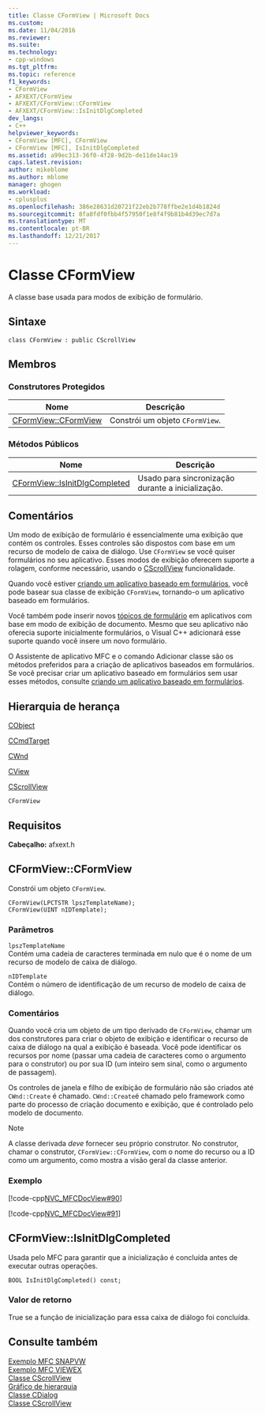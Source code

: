 ```yaml
---
title: Classe CFormView | Microsoft Docs
ms.custom: 
ms.date: 11/04/2016
ms.reviewer: 
ms.suite: 
ms.technology:
- cpp-windows
ms.tgt_pltfrm: 
ms.topic: reference
f1_keywords:
- CFormView
- AFXEXT/CFormView
- AFXEXT/CFormView::CFormView
- AFXEXT/CFormView::IsInitDlgCompleted
dev_langs:
- C++
helpviewer_keywords:
- CFormView [MFC], CFormView
- CFormView [MFC], IsInitDlgCompleted
ms.assetid: a99ec313-36f0-4f28-9d2b-de11de14ac19
caps.latest.revision: 
author: mikeblome
ms.author: mblome
manager: ghogen
ms.workload:
- cplusplus
ms.openlocfilehash: 386e28631d20721f22eb2b778ffbe2e1d4b1824d
ms.sourcegitcommit: 8fa8fdf0fbb4f57950f1e8f4f9b81b4d39ec7d7a
ms.translationtype: MT
ms.contentlocale: pt-BR
ms.lasthandoff: 12/21/2017
---
```

# <a name="cformview-class"></a>Classe CFormView
A classe base usada para modos de exibição de formulário.  
  
## <a name="syntax"></a>Sintaxe  
  
```  
class CFormView : public CScrollView  
```  
  
## <a name="members"></a>Membros  
  
### <a name="protected-constructors"></a>Construtores Protegidos  
  
|Nome|Descrição|  
|----------|-----------------|  
|[CFormView::CFormView](#cformview)|Constrói um objeto `CFormView`.|  
  
### <a name="public-methods"></a>Métodos Públicos  
  
|Nome|Descrição|  
|----------|-----------------|  
|[CFormView::IsInitDlgCompleted](#isinitdlgcompleted)|Usado para sincronização durante a inicialização.|  
  
## <a name="remarks"></a>Comentários  
 Um modo de exibição de formulário é essencialmente uma exibição que contém os controles. Esses controles são dispostos com base em um recurso de modelo de caixa de diálogo. Use `CFormView` se você quiser formulários no seu aplicativo. Esses modos de exibição oferecem suporte a rolagem, conforme necessário, usando o [CScrollView](../../mfc/reference/cscrollview-class.md) funcionalidade.  
  
 Quando você estiver [criando um aplicativo baseado em formulários](../../mfc/reference/creating-a-forms-based-mfc-application.md), você pode basear sua classe de exibição `CFormView`, tornando-o um aplicativo baseado em formulários.  
  
 Você também pode inserir novos [tópicos de formulário](../../mfc/form-views-mfc.md) em aplicativos com base em modo de exibição de documento. Mesmo que seu aplicativo não oferecia suporte inicialmente formulários, o Visual C++ adicionará esse suporte quando você insere um novo formulário.  
  
 O Assistente de aplicativo MFC e o comando Adicionar classe são os métodos preferidos para a criação de aplicativos baseados em formulários. Se você precisar criar um aplicativo baseado em formulários sem usar esses métodos, consulte [criando um aplicativo baseado em formulários](../../mfc/reference/creating-a-forms-based-mfc-application.md).  
  
## <a name="inheritance-hierarchy"></a>Hierarquia de herança  
 [CObject](../../mfc/reference/cobject-class.md)  
  
 [CCmdTarget](../../mfc/reference/ccmdtarget-class.md)  
  
 [CWnd](../../mfc/reference/cwnd-class.md)  
  
 [CView](../../mfc/reference/cview-class.md)  
  
 [CScrollView](../../mfc/reference/cscrollview-class.md)  
  
 `CFormView`  
  
## <a name="requirements"></a>Requisitos  
 **Cabeçalho:** afxext.h  
  
##  <a name="cformview"></a>CFormView::CFormView  
 Constrói um objeto `CFormView`.  
  
```  
CFormView(LPCTSTR lpszTemplateName);  
CFormView(UINT nIDTemplate);
```  
  
### <a name="parameters"></a>Parâmetros  
 `lpszTemplateName`  
 Contém uma cadeia de caracteres terminada em nulo que é o nome de um recurso de modelo de caixa de diálogo.  
  
 `nIDTemplate`  
 Contém o número de identificação de um recurso de modelo de caixa de diálogo.  
  
### <a name="remarks"></a>Comentários  
 Quando você cria um objeto de um tipo derivado de `CFormView`, chamar um dos construtores para criar o objeto de exibição e identificar o recurso de caixa de diálogo na qual a exibição é baseada. Você pode identificar os recursos por nome (passar uma cadeia de caracteres como o argumento para o construtor) ou por sua ID (um inteiro sem sinal, como o argumento de passagem).  
  
 Os controles de janela e filho de exibição de formulário não são criados até `CWnd::Create` é chamado. `CWnd::Create`é chamado pelo framework como parte do processo de criação documento e exibição, que é controlado pelo modelo de documento.  
  
> [!NOTE]
>  A classe derivada *deve* fornecer seu próprio construtor. No construtor, chamar o construtor, `CFormView::CFormView`, com o nome do recurso ou a ID como um argumento, como mostra a visão geral da classe anterior.  
  
### <a name="example"></a>Exemplo  
 [!code-cpp[NVC_MFCDocView#90](../../mfc/codesnippet/cpp/cformview-class_1.h)]  
  
 [!code-cpp[NVC_MFCDocView#91](../../mfc/codesnippet/cpp/cformview-class_2.cpp)]  
  
##  <a name="isinitdlgcompleted"></a>CFormView::IsInitDlgCompleted  
 Usada pelo MFC para garantir que a inicialização é concluída antes de executar outras operações.  
  
```  
BOOL IsInitDlgCompleted() const;  
```  
  
### <a name="return-value"></a>Valor de retorno  
 True se a função de inicialização para essa caixa de diálogo foi concluída.  
  
## <a name="see-also"></a>Consulte também  
 [Exemplo MFC SNAPVW](../../visual-cpp-samples.md)   
 [Exemplo MFC VIEWEX](../../visual-cpp-samples.md)   
 [Classe CScrollView](../../mfc/reference/cscrollview-class.md)   
 [Gráfico de hierarquia](../../mfc/hierarchy-chart.md)   
 [Classe CDialog](../../mfc/reference/cdialog-class.md)   
 [Classe CScrollView](../../mfc/reference/cscrollview-class.md)
